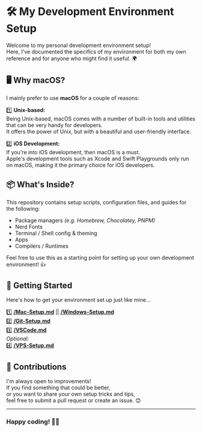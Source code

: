 # 🛠 My Development Environment Setup
Welcome to my personal development environment setup!  
Here, I've documented the specifics of my environment for both my own reference and for anyone who might find it useful. 🌍


## 🖥 Why macOS?
I mainly prefer to use **macOS** for a couple of reasons:

1️⃣ **Unix-based:**  
Being Unix-based, macOS comes with a number of built-in tools and utilities that can be very handy for developers.  
It offers the power of Unix, but with a beautiful and user-friendly interface.

2️⃣ **iOS Development:**  
If you're into iOS development, then macOS is a must.  
Apple's development tools such as Xcode and Swift Playgrounds only run on macOS, making it the primary choice for iOS developers.


## 📦 What's Inside?
This repository contains setup scripts, configuration files, and guides for the following:

- Package managers *(e.g. Homebrew, Chocolatey, PNPM)*
- Nerd Fonts
- Terminal / Shell config & theming
- Apps
- Compilers / Runtimes

Feel free to use this as a starting point for setting up your own development environment! 👍


## 🚀 Getting Started
Here's how to get your environment set up just like mine...

1️⃣ **[/Mac-Setup.md](/Mac-Setup.md)** || **[/Windows-Setup.md](/Windows-Setup.md)**  
2️⃣ **[/Git-Setup.md](/Git-Setup.md)**  
3️⃣ **[/VSCode.md](/VSCode.md)**  
*Optional:*  
4️⃣ **[/VPS-Setup.md](/VPS-Setup.md)**


## 🙏 Contributions
I'm always open to improvements!  
If you find something that could be better,  
or you want to share your own setup tricks and tips,  
feel free to submit a pull request or create an issue. 😊

---

### Happy coding! 🧑‍💻
